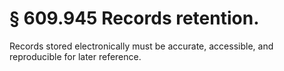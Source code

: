 # § 609.945   Records retention.

Records stored electronically must be accurate, accessible, and reproducible for later reference.












